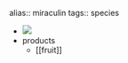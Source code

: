 alias:: miraculin
tags:: species

- ![](https://peach-geographical-bat-397.mypinata.cloud/ipfs/QmXJB9J9j5gWsEYMM3PWrG4tQNyLgysQkQHEeHuDsiQWB3)
- products
	- [[fruit]]
